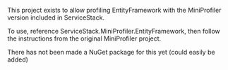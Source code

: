 This project exists to allow profiling EntityFramework with the MiniProfiler version included in ServiceStack.

To use, reference ServiceStack.MiniProfiler.EntityFramework, then follow the instructions from the original MiniProfiler project.

There has not been made a NuGet package for this yet (could easily be added)